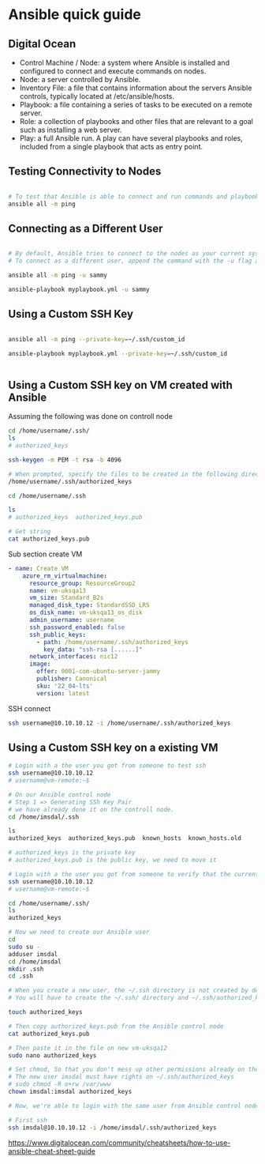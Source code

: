 # Ansible quick guide

## Digital Ocean


* Control Machine / Node: a system where Ansible is installed and configured to connect and execute commands on nodes.
* Node: a server controlled by Ansible.
* Inventory File: a file that contains information about the servers Ansible controls, typically located at /etc/ansible/hosts.
* Playbook: a file containing a series of tasks to be executed on a remote server.
* Role: a collection of playbooks and other files that are relevant to a goal such as installing a web server.
* Play: a full Ansible run. A play can have several playbooks and roles, included from a single playbook that acts as entry point.


## Testing Connectivity to Nodes

```bash

# To test that Ansible is able to connect and run commands and playbooks on your nodes
ansible all -m ping


```

## Connecting as a Different User

```bash

# By default, Ansible tries to connect to the nodes as your current system user, using its corresponding SSH keypair. 
# To connect as a different user, append the command with the -u flag and the name of the intended user:

ansible all -m ping -u sammy

ansible-playbook myplaybook.yml -u sammy

```

## Using a Custom SSH Key

```bash

ansible all -m ping --private-key=~/.ssh/custom_id

ansible-playbook myplaybook.yml --private-key=~/.ssh/custom_id



```

## Using a Custom SSH key on VM created with Ansible


Assuming the following was done on controll node

```bash
cd /home/username/.ssh/
ls
# authorized_keys

ssh-keygen -m PEM -t rsa -b 4096

# When prompted, specify the files to be created in the following directory
/home/username/.ssh/authorized_keys

cd /home/username/.ssh

ls
# authorized_keys  authorized_keys.pub

# Get string
cat authorized_keys.pub

```
Sub section create VM

```yml
- name: Create VM
    azure_rm_virtualmachine:
      resource_group: ResourceGroup2
      name: vm-uksqa13
      vm_size: Standard_B2s
      managed_disk_type: StandardSSD_LRS
      os_disk_name: vm-uksqa13_os_disk
      admin_username: username
      ssh_password_enabled: false
      ssh_public_keys:
        - path: /home/username/.ssh/authorized_keys
          key_data: "ssh-rsa [......]"
      network_interfaces: nic12
      image:
        offer: 0001-com-ubuntu-server-jammy
        publisher: Canonical
        sku: '22_04-lts'
        version: latest
```
SSH connect

```bash
ssh username@10.10.10.12 -i /home/username/.ssh/authorized_keys 

```


## Using a Custom SSH key on a existing VM

```bash
# Login with a the user you got from someone to test ssh
ssh username@10.10.10.12
# username@vm-remote:~$ 

# On our Ansible control node
# Step 1 => Generating SSh Key Pair
# we have already done it on the controll node.
cd /home/imsdal/.ssh

ls
authorized_keys  authorized_keys.pub  known_hosts  known_hosts.old

# authorized_keys is the private key
# authorized_keys.pub is the public key, we need to move it

# Login with a the user you got from someone to verify that the current user has authorized_keys file
ssh username@10.10.10.12
# username@vm-remote:~$

cd /home/username/.ssh/
ls
authorized_keys

# Now we need to create our Ansible user
cd
sudo su -
adduser imsdal
cd /home/imsdal
mkdir .ssh
cd .ssh

# When you create a new user, the ~/.ssh directory is not created by default. 
# You will have to create the ~/.ssh/ directory and ~/.ssh/authorized_keys file yourself.

touch authorized_keys

# Then copy authorized_keys.pub from the Ansible control node  
cat authorized_keys.pub

# Then paste it in the file on new vm-uksqa12
sudo nano authorized_keys

# Set chmod, So that you don't mess up other permissions already on the file, use the flag +, such as via
# The new user imsdal must have rights on ~/.ssh/authorized_keys
# sudo chmod -R o+rw /var/www
chown imsdal:imsdal authorized_keys

# Now, we're able to login with the same user from Ansible control node to vm-uksqa12

# First ssh
ssh imsdal@10.10.10.12 -i /home/imsdal/.ssh/authorized_keys

```

https://www.digitalocean.com/community/cheatsheets/how-to-use-ansible-cheat-sheet-guide

